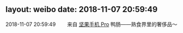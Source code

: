 layout: weibo
date: 2018-11-07 20:59:49
---
<meta name="referrer" content="no-referrer" />

2018-11-07 20:59:49  &nbsp;&nbsp;&nbsp;&nbsp;&nbsp;&nbsp; 来自 <a href="http://app.weibo.com/t/feed/Z4AgP" rel="nofollow">坚果手机 Pro</a>
鸭肠——熟食界里的奢侈品～ ​​​
